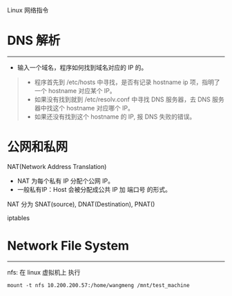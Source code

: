 Linux 网络指令

# DNS 解析

---

- 输入一个域名，程序如何找到域名对应的 IP 的。
> - 程序首先到 /etc/hosts 中寻找，是否有记录 hostname ip 项，指明了 一个 hostname 对应某个 IP。
> - 如果没有找到就到 /etc/resolv.conf 中寻找 DNS 服务器，去 DNS 服务器中找这个 hostname 对应哪个 IP。
> - 如果还没有找到这个 hostname 的 IP, 报 DNS 失败的错误。



# 公网和私网



NAT(Network Address Translation)
- NAT 为每个私有 IP 分配个公网 IP。
- 一般私有IP：Host 会被分配成公共 IP 加 端口号 的形式。

NAT 分为 SNAT(source), DNAT(Destination), PNAT()

iptables

# Network File System

----


nfs: 在 linux 虚拟机上 执行
```bashshell
mount -t nfs 10.200.200.57:/home/wangmeng /mnt/test_machine
```

